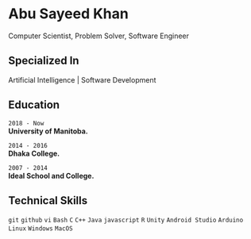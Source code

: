 # Abu Sayeed Khan
Computer Scientist, Problem Solver, Software Engineer

## Specialized In
Artificial Intelligence | Software Development

## Education
`2018 - Now`     
__University of Manitoba.__

`2014 - 2016`     
__Dhaka College.__

`2007 - 2014`     
__Ideal School and College.__

## Technical Skills
`git` `github` `vi` `Bash` `C` `C++` `Java` `javascript` `R` `Unity` `Android Studio` `Arduino` `Linux` `Windows` `MacOS`